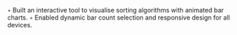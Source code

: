 ◦	Built an interactive tool to visualise sorting algorithms with animated bar charts. 
◦	Enabled dynamic bar count selection and responsive design for all devices.
